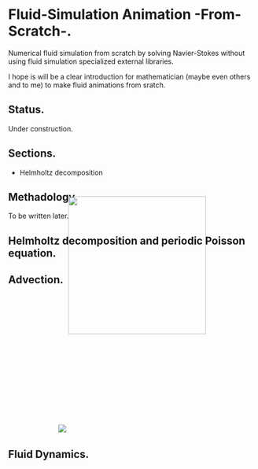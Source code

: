 # Fluid-Simulation Animation -From-Scratch-.
Numerical fluid simulation from scratch by solving Navier-Stokes without using fluid simulation specialized external libraries.

I hope is will be a clear introduction for mathematician (maybe even others and to me) to make fluid animations from sratch.

## Status.
Under construction.

## Sections.
+ Helmholtz decomposition

## Methadology.
To be written later.

## Helmholtz decomposition and periodic Poisson equation.


## Advection.

<p align="center">
  <image src="https://imgur.com/qVx7Qx4.gif"> <image src="https://imgur.com/o3fsWgP.png" width= 280 style="position: relative; top:-200px">
</p>


## Fluid Dynamics.
